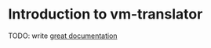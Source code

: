 # Introduction to vm-translator

TODO: write [great documentation](http://jacobian.org/writing/what-to-write/)
